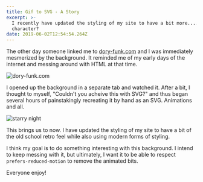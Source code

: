 ```yaml
---
title: Gif to SVG - A Story
excerpt: >-
  I recently have updated the styling of my site to have a bit more....
  character?
date: 2019-06-02T12:54:54.264Z
---
```

The other day someone linked me to [dory-funk.com](http://www.dory-funk.com/) and I was immediately mesmerized by the background. It reminded me of my early days of the internet and messing around with HTML at that time.

![dory-funk.com](/uploads/dory-funk-com.png)

I opened up the background in a separate tab and watched it. After a bit, I thought to myself, "Couldn't you acheive this with SVG?" and thus began several hours of painstakingly recreating it by hand as an SVG. Animations and all.

![starry night](/uploads/starry-night.svg)

This brings us to now. I have updated the styling of my site to have a bit of the old school retro feel while also using modern forms of styling.

I think my goal is to do something interesting with this background. I intend to keep messing with it, but ultimately, I want it to be able to respect `prefers-reduced-motion` to remove the animated bits.

Everyone enjoy!
